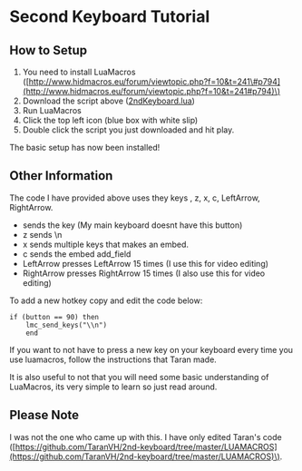 # Second Keyboard Tutorial

## How to Setup

1. You need to install LuaMacros \([http://www.hidmacros.eu/forum/viewtopic.php?f=10&t=241\#p794](http://www.hidmacros.eu/forum/viewtopic.php?f=10&t=241#p794)\)
2. Download the script above \([2ndKeyboard.lua](https://github.com/NexInfinite/DiscordBotHelp/tree/a3607068536fa4e82d8902c21ed6762dad9ff144/2nd%20Keyboard%20Shortcuts/2ndKeyboard.lua)\)
3. Run LuaMacros
4. Click the top left icon \(blue box with white slip\)
5. Double click the script you just downloaded and hit play.

The basic setup has now been installed!

## Other Information

The code I have provided above uses they keys \, z, x, c, LeftArrow, RightArrow.

*  sends the  key \(My main keyboard doesnt have this button\)
* z sends \n 
* x sends multiple keys that makes an embed.
* c sends the embed add\_field
* LeftArrow presses LeftArrow 15 times \(I use this for video editing\)
* RightArrow presses RightArrow 15 times \(I also use this for video editing\)

To add a new hotkey copy and edit the code below:

```text
if (button == 90) then
    lmc_send_keys("\\n")
    end
```

If you want to not have to press a new key on your keyboard every time you use luamacros, follow the instructions that Taran made.

It is also useful to not that you will need some basic understanding of LuaMacros, its very simple to learn so just read around.

## Please Note

I was not the one who came up with this. I have only edited Taran's code \([https://github.com/TaranVH/2nd-keyboard/tree/master/LUAMACROS](https://github.com/TaranVH/2nd-keyboard/tree/master/LUAMACROS)\).

